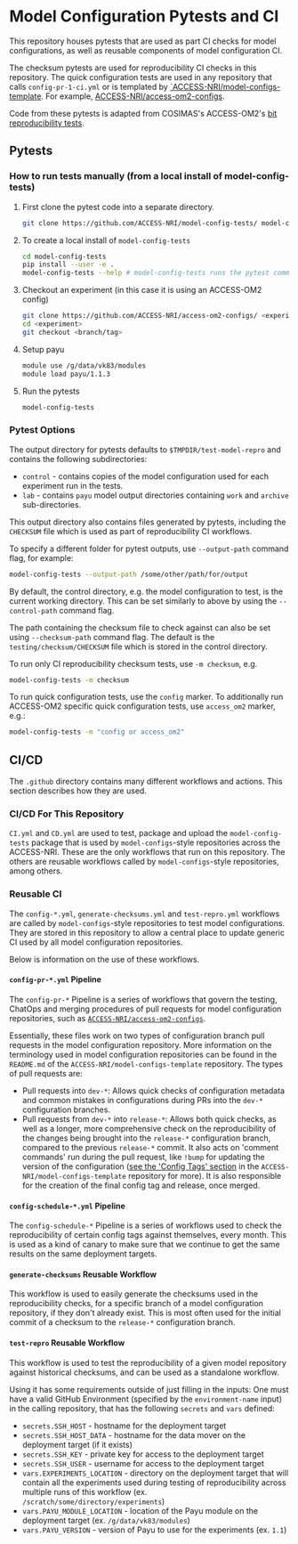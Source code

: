 # Model Configuration Pytests and CI

This repository houses pytests that are used as part CI checks for model configurations, as well as reusable components of model configuration CI.

The checksum pytests are used for reproducibility CI checks in this repository. The quick configuration tests are used in any repository that calls `config-pr-1-ci.yml` or is templated by [`ACCESS-NRI/model-configs-template](https://github.com/ACCESS-NRI/model-configs-template). For example, [ACCESS-NRI/access-om2-configs](https://github.com/ACCESS-NRI/access-om2-configs).

Code from these pytests is adapted from COSIMAS's ACCESS-OM2's [
bit reproducibility tests](https://github.com/COSIMA/access-om2/blob/master/test/test_bit_reproducibility.py).

## Pytests

### How to run tests manually (from a local install of model-config-tests)

1. First clone the pytest code into a separate directory.

    ```sh
    git clone https://github.com/ACCESS-NRI/model-config-tests/ model-config-tests
    ```

2. To create a local install of `model-config-tests`

    ```sh
    cd model-config-tests
    pip install --user -e .
    model-config-tests --help # model-config-tests runs the pytest command for tests in the package
    ```

3. Checkout an experiment (in this case it is using an ACCESS-OM2 config)

    ```sh
    git clone https://github.com/ACCESS-NRI/access-om2-configs/ <experiment>
    cd <experiment>
    git checkout <branch/tag>
    ```

4. Setup payu

    ```sh
    module use /g/data/vk83/modules
    module load payu/1.1.3
    ```

5. Run the pytests

    ```sh
    model-config-tests
    ```

### Pytest Options

The output directory for pytests defaults to `$TMPDIR/test-model-repro` and contains the following subdirectories:

- `control` - contains copies of the model configuration used for each experiment run in the tests.
- `lab` - contains `payu` model output directories containing `work` and `archive` sub-directories.

This output directory also contains files generated by pytests, including the `CHECKSUM` file which is used as part of reproducibility CI workflows.

To specify a different folder for pytest outputs, use `--output-path` command flag, for example:

```sh
model-config-tests --output-path /some/other/path/for/output
```

By default, the control directory, e.g. the model configuration to test, is the current working directory. This can be set similarly to above by using the
`--control-path` command flag.

The path containing the checksum file to check against can also be set using
`--checksum-path` command flag. The default is the `testing/checksum/CHECKSUM`
file which is stored in the control directory.

To run only CI reproducibility checksum tests, use `-m checksum`, e.g.

```sh
model-config-tests -m checksum
```

To run quick configuration tests, use the `config` marker. To additionally run
ACCESS-OM2 specific quick configuration tests, use `access_om2` marker,
e.g.:

```sh
model-config-tests -m "config or access_om2"
```

## CI/CD

The `.github` directory contains many different workflows and actions. This section describes how they are used.

### CI/CD For This Repository

`CI.yml` and `CD.yml` are used to test, package and upload the `model-config-tests` package that is used by `model-configs`-style repositories across the ACCESS-NRI. These are the only workflows that run on this repository. The others are reusable workflows called by `model-configs`-style repositories, among others.

### Reusable CI

The `config-*.yml`, `generate-checksums.yml` and `test-repro.yml` workflows are called by `model-configs`-style repositories to test model configurations. They are stored in this repository to allow a central place to update generic CI used by all model configuration repositories.

Below is information on the use of these workflows.

#### `config-pr-*.yml` Pipeline

The `config-pr-*` Pipeline is a series of workflows that govern the testing, ChatOps and merging procedures of pull requests for model configuration repositories, such as [`ACCESS-NRI/access-om2-configs`](https://github.com/ACCESS-NRI/access-om2-configs).

Essentially, these files work on two types of configuration branch pull requests in the model configuration repository. More information on the terminology used in model configuration repositories can be found in the `README.md` of the `ACCESS-NRI/model-configs-template` repository. The types of pull requests are:

- Pull requests into `dev-*`: Allows quick checks of configuration metadata and common mistakes in configurations during PRs into the `dev-*` configuration branches.
- Pull requests from `dev-*` into `release-*`: Allows both quick checks, as well as a longer, more comprehensive check on the reproducibility of the changes being brought into the `release-*` configuration branch, compared to the previous `release-*` commit. It also acts on 'comment commands' run during the pull request, like `!bump` for updating the version of the configuration ([see the 'Config Tags' section](https://github.com/ACCESS-NRI/model-configs-template/blob/main/README.md) in the `ACCESS-NRI/model-configs-template` repository for more). It is also responsible for the creation of the final config tag and release, once merged.

#### `config-schedule-*.yml` Pipeline

The `config-schedule-*` Pipeline is a series of workflows used to check the reproducibility of certain config tags against themselves, every month. This is used as a kind of canary to make sure that we continue to get the same results on the same deployment targets.

#### `generate-checksums` Reusable Workflow

This workflow is used to easily generate the checksums used in the reproducibility checks, for a specific branch of a model configuration repository, if they don't already exist. This is most often used for the initial commit of a checksum to the `release-*` configuration branch.

#### `test-repro` Reusable Workflow

This workflow is used to test the reproducibility of a given model repository against historical checksums, and can be used as a standalone workflow.

Using it has some requirements outside of just filling in the inputs: One must have a valid GitHub Environment (specified by the `environment-name` input) in the calling repository, that has the following `secrets` and `vars` defined:

- `secrets.SSH_HOST` - hostname for the deployment target
- `secrets.SSH_HOST_DATA` - hostname for the data mover on the deployment target (if it exists)
- `secrets.SSH_KEY` - private key for access to the deployment target
- `secrets.SSH_USER` - username for access to the deployment target
- `vars.EXPERIMENTS_LOCATION` - directory on the deployment target that will contain all the experiments used during testing of reproducibility across multiple runs of this workflow (ex. `/scratch/some/directory/experiments`)
- `vars.PAYU_MODULE_LOCATION` - location of the Payu module on the deployment target (ex. `/g/data/vk83/modules`)
- `vars.PAYU_VERSION` - version of Payu to use for the experiments (ex. `1.1`)
